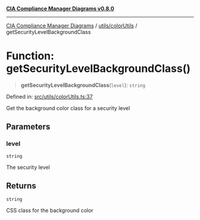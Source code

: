 [**CIA Compliance Manager Diagrams v0.8.0**](../../../README.md)

***

[CIA Compliance Manager Diagrams](../../../modules.md) / [utils/colorUtils](../README.md) / getSecurityLevelBackgroundClass

# Function: getSecurityLevelBackgroundClass()

> **getSecurityLevelBackgroundClass**(`level`): `string`

Defined in: [src/utils/colorUtils.ts:37](https://github.com/Hack23/cia-compliance-manager/blob/791b5a1b6e700c8b8480de209374e4cb1086330d/src/utils/colorUtils.ts#L37)

Get the background color class for a security level

## Parameters

### level

`string`

The security level

## Returns

`string`

CSS class for the background color
